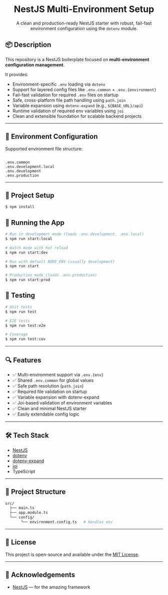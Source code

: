 <h1 align="center">NestJS Multi-Environment Setup</h1>

<p align="center">
  A clean and production-ready NestJS starter with robust, fail-fast environment configuration using the <code>dotenv</code> module.
</p>

## 📦 Description

This repository is a NestJS boilerplate focused on **multi-environment configuration management**.

It provides:

- Environment-specific `.env` loading via `dotenv`
- Support for layered config files like `.env.common` + `.env.{environment}`
- Fail-fast validation for required `.env` files on startup
- Safe, cross-platform file path handling using `path.join`
- Variable expansion using `dotenv-expand` (e.g., `${BASE_URL}/api`)
- Runtime validation of required env variables using `joi`
- Clean and extensible foundation for scalable backend projects

---

## 📁 Environment Configuration

Supported environment file structure:

```

.env.common
.env.development.local
.env.development
.env.production

````

---

## 🚀 Project Setup

```bash
$ npm install
```

## 🔧 Running the App

```bash
# Run in development mode (loads .env.development, .env.local)
$ npm run start:local

# Watch mode with hot reload
$ npm run start:dev

# Run with default NODE_ENV (usually development)
$ npm run start

# Production mode (loads .env.production)
$ npm run start:prod
```

## 🧪 Testing

```bash
# Unit tests
$ npm run test

# E2E tests
$ npm run test:e2e

# Coverage
$ npm run test:cov
```

---

## 🔍 Features

* ✅ Multi-environment support via `.env.{env}`
* ✅ Shared `.env.common` for global values
* ✅ Safe path resolution (`path.join`)
* ✅ Required file validation on startup
* ✅ Variable expansion with dotenv-expand
* ✅ Joi-based validation of environment variables
* ✅ Clean and minimal NestJS starter
* ✅ Easily extendable config logic

---

## 🛠 Tech Stack

* [NestJS](https://nestjs.com/)
* [dotenv](https://www.npmjs.com/package/dotenv)
* [dotenv-expand](https://www.npmjs.com/package/dotenv-expand)
* [joi](https://www.npmjs.com/package/joi)
* TypeScript

---

## 📂 Project Structure

```bash
src/
  ├── main.ts
  ├── app.module.ts
  └── config/
       └── environment.config.ts   # Handles env
```

---

## 📄 License

This project is open-source and available under the [MIT License](LICENSE).

---

## 🙌 Acknowledgements

* [NestJS](https://nestjs.com) — for the amazing framework